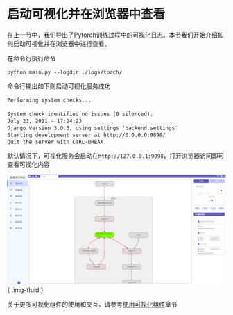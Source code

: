 # 启动可视化并在浏览器中查看

在[上一节](quickstart.md)中，我们导出了Pytorch训练过程中的可视化日志。本节我们开始介绍如何启动可视化并在浏览器中进行查看。

在命令行执行命令

```
python main.py --logdir ./logs/torch/
```

命令行输出如下则启动可视化服务成功

```
Performing system checks...

System check identified no issues (0 silenced).
July 23, 2021 - 17:24:23
Django version 3.0.3, using settings 'backend.settings'
Starting development server at http://0.0.0.0:9898/
Quit the server with CTRL-BREAK.
```

默认情况下，可视化服务会启动在`http://127.0.0.1:9898`，打开浏览器访问即可查看可视化内容

![](images/start_and_visit_frontend.png){ .img-fluid }

关于更多可视化组件的使用和交互，请参考[使用可视化组件](../../use_visualization/graph)章节
